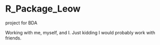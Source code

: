 # R_Package_Leow
project for BDA 

Working with me, myself, and I. Just kidding I would probably work with friends. 
